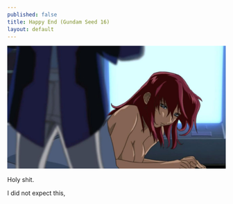 ```yaml
---
published: false
title: Happy End (Gundam Seed 16)
layout: default
---
```



![](/he.jpg)

Holy shit.

I did not expect this, 

